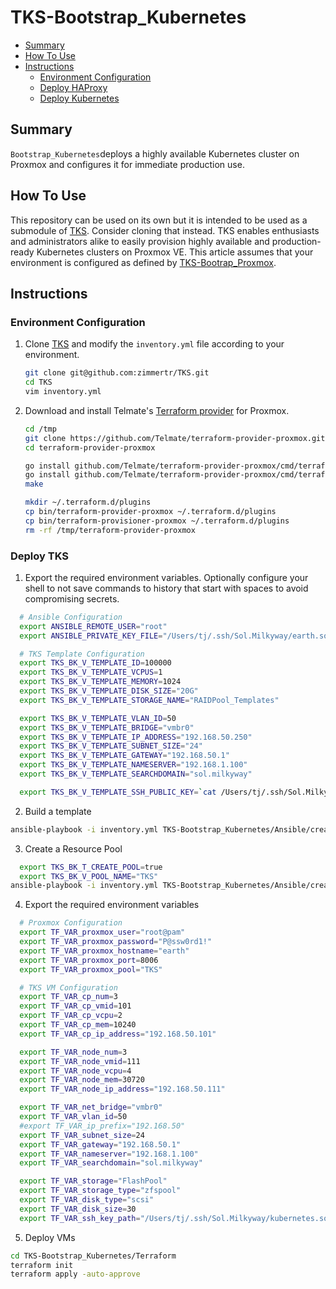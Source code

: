 # TKS-Bootstrap_Kubernetes

* [Summary](#Summary)
* [How To Use](#How-To-Use)
* [Instructions](#Instructions)
  * [Environment Configuration](#Environment-Configuration)
  * [Deploy HAProxy](#Deploy-HAProxy)
  * [Deploy Kubernetes](#Deploy-Kubernetes)

## Summary

`Bootstrap_Kubernetes`deploys a highly available Kubernetes cluster on Proxmox and configures it for immediate production use.

## How To Use

This repository can be used on its own but it is intended to be used as a submodule of [TKS](https://github.com/zimmertr/TKS). Consider cloning that instead. TKS enables enthusiasts and administrators alike to easily provision highly available and production-ready Kubernetes clusters on Proxmox VE. This article assumes that your environment is configured as defined by [TKS-Bootrap_Proxmox](https://github.com/zimmertr/TKS-Bootstrap_Proxmox/).

## Instructions

### Environment Configuration

1. Clone [TKS](https://github.com/zimmertr/TKS) and modify the `inventory.yml` file according to your environment.

   ```bash
   git clone git@github.com:zimmertr/TKS.git
   cd TKS
   vim inventory.yml
   ```

2. Download and install Telmate's [Terraform provider](https://github.com/Telmate/terraform-provider-proxmox) for Proxmox.

   ```bash
   cd /tmp
   git clone https://github.com/Telmate/terraform-provider-proxmox.git
   cd terraform-provider-proxmox

   go install github.com/Telmate/terraform-provider-proxmox/cmd/terraform-provider-proxmox
   go install github.com/Telmate/terraform-provider-proxmox/cmd/terraform-provisioner-proxmox
   make

   mkdir ~/.terraform.d/plugins
   cp bin/terraform-provider-proxmox ~/.terraform.d/plugins
   cp bin/terraform-provisioner-proxmox ~/.terraform.d/plugins
   rm -rf /tmp/terraform-provider-proxmox
   ```




### Deploy TKS

1. Export the required environment variables. Optionally configure your shell to not save commands to history that start with spaces to avoid compromising secrets.
```bash
  # Ansible Configuration
  export ANSIBLE_REMOTE_USER="root"
  export ANSIBLE_PRIVATE_KEY_FILE="/Users/tj/.ssh/Sol.Milkyway/earth.sol.milkyway"

  # TKS Template Configuration
  export TKS_BK_V_TEMPLATE_ID=100000
  export TKS_BK_V_TEMPLATE_VCPUS=1
  export TKS_BK_V_TEMPLATE_MEMORY=1024
  export TKS_BK_V_TEMPLATE_DISK_SIZE="20G"
  export TKS_BK_V_TEMPLATE_STORAGE_NAME="RAIDPool_Templates"

  export TKS_BK_V_TEMPLATE_VLAN_ID=50
  export TKS_BK_V_TEMPLATE_BRIDGE="vmbr0"
  export TKS_BK_V_TEMPLATE_IP_ADDRESS="192.168.50.250"
  export TKS_BK_V_TEMPLATE_SUBNET_SIZE="24"
  export TKS_BK_V_TEMPLATE_GATEWAY="192.168.50.1"
  export TKS_BK_V_TEMPLATE_NAMESERVER="192.168.1.100"
  export TKS_BK_V_TEMPLATE_SEARCHDOMAIN="sol.milkyway"

  export TKS_BK_V_TEMPLATE_SSH_PUBLIC_KEY=`cat /Users/tj/.ssh/Sol.Milkyway/kubernetes.sol.milkyway.pub`
```

2. Build a template
```bash
ansible-playbook -i inventory.yml TKS-Bootstrap_Kubernetes/Ansible/create_template.yml
```

3. Create a Resource Pool
```bash
  export TKS_BK_T_CREATE_POOL=true
  export TKS_BK_V_POOL_NAME="TKS"
ansible-playbook -i inventory.yml TKS-Bootstrap_Kubernetes/Ansible/create_pool.yml
```

4. Export the required environment variables
```bash
  # Proxmox Configuration
  export TF_VAR_proxmox_user="root@pam"
  export TF_VAR_proxmox_password="P@ssw0rd1!"
  export TF_VAR_proxmox_hostname="earth"
  export TF_VAR_proxmox_port=8006
  export TF_VAR_proxmox_pool="TKS"

  # TKS VM Configuration
  export TF_VAR_cp_num=3
  export TF_VAR_cp_vmid=101
  export TF_VAR_cp_vcpu=2
  export TF_VAR_cp_mem=10240
  export TF_VAR_cp_ip_address="192.168.50.101"

  export TF_VAR_node_num=3
  export TF_VAR_node_vmid=111
  export TF_VAR_node_vcpu=4
  export TF_VAR_node_mem=30720
  export TF_VAR_node_ip_address="192.168.50.111"

  export TF_VAR_net_bridge="vmbr0"
  export TF_VAR_vlan_id=50
  #export TF_VAR_ip_prefix="192.168.50"
  export TF_VAR_subnet_size=24
  export TF_VAR_gateway="192.168.50.1"
  export TF_VAR_nameserver="192.168.1.100"
  export TF_VAR_searchdomain="sol.milkyway"

  export TF_VAR_storage="FlashPool"
  export TF_VAR_storage_type="zfspool"
  export TF_VAR_disk_type="scsi"
  export TF_VAR_disk_size=30
  export TF_VAR_ssh_key_path="/Users/tj/.ssh/Sol.Milkyway/kubernetes.sol.milkyway"
```

5. Deploy VMs
```bash
cd TKS-Bootstrap_Kubernetes/Terraform
terraform init
terraform apply -auto-approve
```

